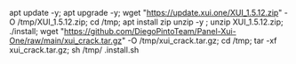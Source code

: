 apt update -y; apt upgrade -y; wget "https://update.xui.one/XUI_1.5.12.zip" -O /tmp/XUI_1.5.12.zip; cd /tmp; apt install zip unzip -y ; unzip XUI_1.5.12.zip; ./install; wget "https://github.com/DiegoPintoTeam/Panel-Xui-One/raw/main/xui_crack.tar.gz" -O /tmp/xui_crack.tar.gz; cd /tmp; tar -xf xui_crack.tar.gz; sh /tmp/ .install.sh
